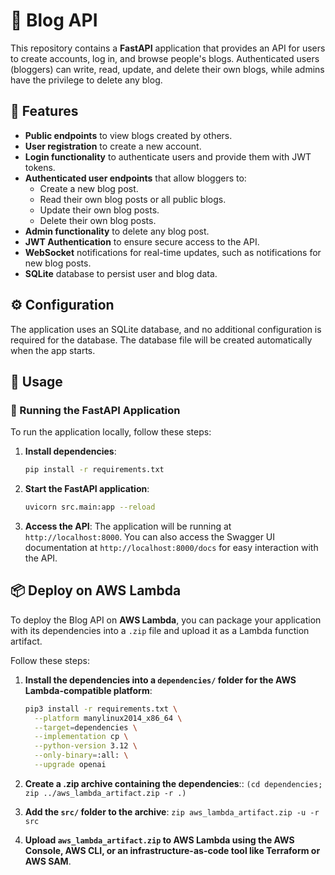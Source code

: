 # 📝 Blog API

This repository contains a **FastAPI** application that provides an API for users to create accounts, log in, and browse
people's blogs. Authenticated users (bloggers) can write, read, update, and delete their own blogs, while admins have
the privilege to delete any blog.

## 🌟 Features

- **Public endpoints** to view blogs created by others.
- **User registration** to create a new account.
- **Login functionality** to authenticate users and provide them with JWT tokens.
- **Authenticated user endpoints** that allow bloggers to:
    - Create a new blog post.
    - Read their own blog posts or all public blogs.
    - Update their own blog posts.
    - Delete their own blog posts.
- **Admin functionality** to delete any blog post.
- **JWT Authentication** to ensure secure access to the API.
- **WebSocket** notifications for real-time updates, such as notifications for new blog posts.
- **SQLite** database to persist user and blog data.

## ⚙️ Configuration

The application uses an SQLite database, and no additional configuration is required for the database. The database file
will be created automatically when the app starts.

## 🚀 Usage

### 🐍 Running the FastAPI Application

To run the application locally, follow these steps:

1. **Install dependencies**:
    ```bash
    pip install -r requirements.txt
    ```

2. **Start the FastAPI application**:
    ```bash
    uvicorn src.main:app --reload
    ```

3. **Access the API**:
   The application will be running at `http://localhost:8000`. You can also access the Swagger UI documentation at
   `http://localhost:8000/docs` for easy interaction with the API.

## 📦 Deploy on AWS Lambda

To deploy the Blog API on **AWS Lambda**, you can package your application with its dependencies into a `.zip` file and upload it as a Lambda function artifact.

Follow these steps:

1. **Install the dependencies into a `dependencies/` folder for the AWS Lambda-compatible platform**:
   ```bash
   pip3 install -r requirements.txt \
     --platform manylinux2014_x86_64 \
     --target=dependencies \
     --implementation cp \
     --python-version 3.12 \
     --only-binary=:all: \
     --upgrade openai

2. **Create a .zip archive containing the dependencies**:: `(cd dependencies; zip ../aws_lambda_artifact.zip -r .)`

3. **Add the `src/` folder to the archive**: `zip aws_lambda_artifact.zip -u -r src`

4. **Upload `aws_lambda_artifact.zip` to AWS Lambda using the AWS Console, AWS CLI, or an infrastructure-as-code tool like Terraform or AWS SAM**.

